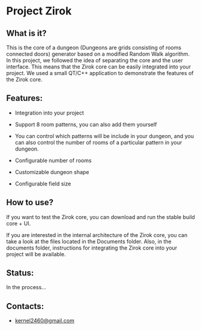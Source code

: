 # Project Zirok
## What is it?
This is the core of a dungeon (Dungeons are grids consisting of rooms connected doors) generator based on a modified Random Walk algorithm. In this project, we followed the idea of ​​separating the core and the user interface. This means that the Zirok core can be easily integrated into your project. We used a small QT/C++ application to demonstrate the features of the Zirok core.

## Features:
- Integration into your project

- Support 8 room patterns, you can also add them yourself

- You can control which patterns will be include in your dungeon, and you can also control the number of rooms of a particular pattern in your dungeon.

- Configurable number of rooms

- Customizable dungeon shape

- Configurable field size

## How to use?
If you want to test the Zirok core, you can download and run the stable build core + UI.

If you are interested in the internal architecture of the Zirok core, you can take a look at the files located in the Documents folder. Also, in the documents folder, instructions for integrating the Zirok core into your project will be available.

## Status:
In the process...

## Contacts:
- kernel2460@gmail.com
